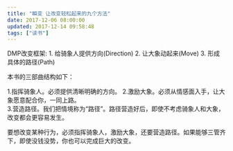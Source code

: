 ```yaml
---
title: "瞬变 让改变轻松起来的九个方法"
date: 2017-12-06 08:00:00
updated: 2017-12-14 09:58:48
tags: ["读书"]
---
```

DMP改变框架:
1\. 给骑象人提供方向(Direction)
2\. 让大象动起来(Move)
3\. 形成具体的路径(Path)
  
本书的三部曲结构如下：
  
1.指挥骑象人。必须提供清晰明确的方向。
2.激励大象。必须从情感面入手，让大象愿意配合你，一同上路。  
3.营造路径。我们把情境称为“路径”。路径营造好后，即使不考虑骑象人和大象，改变都会更容易发生。  
  
要想改变某种行为，必须指挥骑象人，激励大象，还要营造路径。如果能够三管齐下，即使没钱没势，你也可以完成巨大的改变。
  
  

